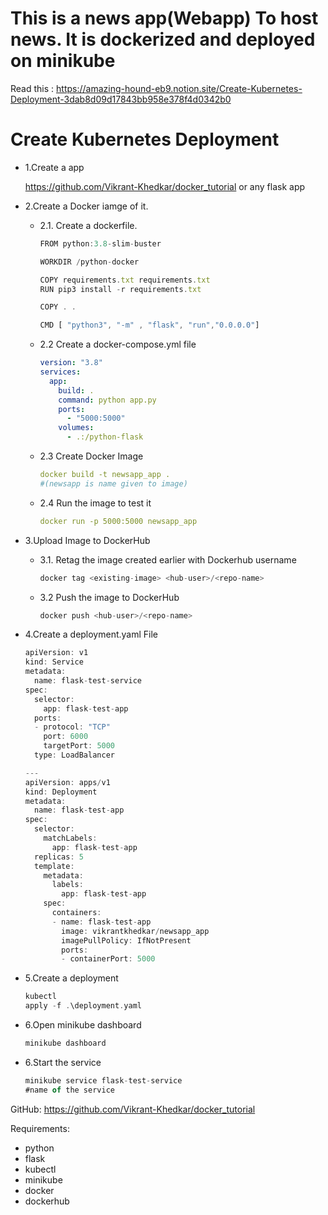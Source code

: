# This is a news app(Webapp) To host news. It is dockerized and deployed on minikube
Read this : https://amazing-hound-eb9.notion.site/Create-Kubernetes-Deployment-3dab8d09d17843bb958e378f4d0342b0
# Create Kubernetes Deployment

- 1.Create a app
    
    https://github.com/Vikrant-Khedkar/docker_tutorial or any flask app
    
- 2.Create a Docker iamge of it.
    - 2.1. Create a dockerfile.
        
        ```jsx
        FROM python:3.8-slim-buster
        
        WORKDIR /python-docker
        
        COPY requirements.txt requirements.txt
        RUN pip3 install -r requirements.txt
        
        COPY . .
        
        CMD [ "python3", "-m" , "flask", "run","0.0.0.0"]
        ```
        
    - 2.2 Create a docker-compose.yml file
        
        ```yaml
        version: "3.8"
        services:
          app:
            build: .
            command: python app.py
            ports:
              - "5000:5000"
            volumes:
              - .:/python-flask
        ```
        
    - 2.3 Create Docker Image
        
        ```yaml
        docker build -t newsapp_app . 
        #(newsapp is name given to image)
        ```
        
    - 2.4 Run the image to test it
        
        ```yaml
        docker run -p 5000:5000 newsapp_app
        ```
        
    
- 3.Upload Image to DockerHub
    - 3.1. Retag the image created earlier with Dockerhub username
        
        ```c
        docker tag <existing-image> <hub-user>/<repo-name>
        ```
        
    - 3.2 Push the image to DockerHub
        
        ```c
        docker push <hub-user>/<repo-name>
        ```
        
    
- 4.Create a deployment.yaml File
    
    ```c
    apiVersion: v1
    kind: Service
    metadata:
      name: flask-test-service
    spec:
      selector:
        app: flask-test-app
      ports:
      - protocol: "TCP"
        port: 6000
        targetPort: 5000
      type: LoadBalancer
    
    ---
    apiVersion: apps/v1
    kind: Deployment
    metadata:
      name: flask-test-app
    spec:
      selector:
        matchLabels:
          app: flask-test-app
      replicas: 5
      template:
        metadata:
          labels:
            app: flask-test-app
        spec:
          containers:
          - name: flask-test-app
            image: vikrantkhedkar/newsapp_app
            imagePullPolicy: IfNotPresent
            ports:
            - containerPort: 5000
    ```
    
- 5.Create a deployment
    
    ```c
    kubectl 
    apply -f .\deployment.yaml
    ```
    
- 6.Open minikube dashboard
    
    ```c
    minikube dashboard
    ```
    
- 6.Start the service
    
    ```jsx
    minikube service flask-test-service 
    #name of the service
    ```
    

GitHub: https://github.com/Vikrant-Khedkar/docker_tutorial

Requirements:

- python
- flask
- kubectl
- minikube
- docker
- dockerhub
